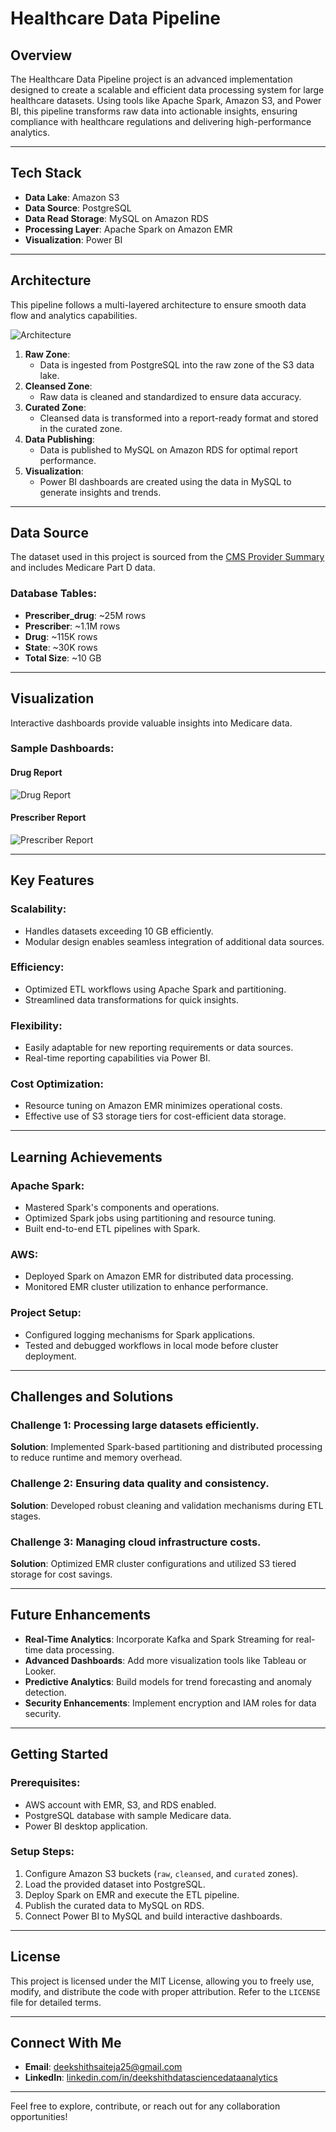 # Healthcare Data Pipeline

## **Overview**
The Healthcare Data Pipeline project is an advanced implementation designed to create a scalable and efficient data processing system for large healthcare datasets. Using tools like Apache Spark, Amazon S3, and Power BI, this pipeline transforms raw data into actionable insights, ensuring compliance with healthcare regulations and delivering high-performance analytics.

---

## **Tech Stack**
- **Data Lake**: Amazon S3
- **Data Source**: PostgreSQL
- **Data Read Storage**: MySQL on Amazon RDS
- **Processing Layer**: Apache Spark on Amazon EMR
- **Visualization**: Power BI

---

## **Architecture**
This pipeline follows a multi-layered architecture to ensure smooth data flow and analytics capabilities.

![Architecture](https://github.com/minhky2185/healthcare_data_pipeline/blob/main/images/architecture_2.png)

1. **Raw Zone**:
   - Data is ingested from PostgreSQL into the raw zone of the S3 data lake.
2. **Cleansed Zone**:
   - Raw data is cleaned and standardized to ensure data accuracy.
3. **Curated Zone**:
   - Cleansed data is transformed into a report-ready format and stored in the curated zone.
4. **Data Publishing**:
   - Data is published to MySQL on Amazon RDS for optimal report performance.
5. **Visualization**:
   - Power BI dashboards are created using the data in MySQL to generate insights and trends.

---

## **Data Source**
The dataset used in this project is sourced from the [CMS Provider Summary](https://data.cms.gov/provider-summary-by-type-of-service) and includes Medicare Part D data.

### **Database Tables**:
- **Prescriber_drug**: ~25M rows
- **Prescriber**: ~1.1M rows
- **Drug**: ~115K rows
- **State**: ~30K rows
- **Total Size**: ~10 GB

---

## **Visualization**
Interactive dashboards provide valuable insights into Medicare data.

### **Sample Dashboards**:
#### Drug Report
![Drug Report](https://github.com/minhky2185/healthcare_data_pipeline/blob/main/images/drug_report.png)

#### Prescriber Report
![Prescriber Report](https://github.com/minhky2185/healthcare_data_pipeline/blob/main/images/prescriber_report.png)

---

## **Key Features**

### **Scalability**:
- Handles datasets exceeding 10 GB efficiently.
- Modular design enables seamless integration of additional data sources.

### **Efficiency**:
- Optimized ETL workflows using Apache Spark and partitioning.
- Streamlined data transformations for quick insights.

### **Flexibility**:
- Easily adaptable for new reporting requirements or data sources.
- Real-time reporting capabilities via Power BI.

### **Cost Optimization**:
- Resource tuning on Amazon EMR minimizes operational costs.
- Effective use of S3 storage tiers for cost-efficient data storage.

---

## **Learning Achievements**

### **Apache Spark**:
- Mastered Spark's components and operations.
- Optimized Spark jobs using partitioning and resource tuning.
- Built end-to-end ETL pipelines with Spark.

### **AWS**:
- Deployed Spark on Amazon EMR for distributed data processing.
- Monitored EMR cluster utilization to enhance performance.

### **Project Setup**:
- Configured logging mechanisms for Spark applications.
- Tested and debugged workflows in local mode before cluster deployment.

---

## **Challenges and Solutions**

### **Challenge 1**: Processing large datasets efficiently.
**Solution**: Implemented Spark-based partitioning and distributed processing to reduce runtime and memory overhead.

### **Challenge 2**: Ensuring data quality and consistency.
**Solution**: Developed robust cleaning and validation mechanisms during ETL stages.

### **Challenge 3**: Managing cloud infrastructure costs.
**Solution**: Optimized EMR cluster configurations and utilized S3 tiered storage for cost savings.

---

## **Future Enhancements**
- **Real-Time Analytics**: Incorporate Kafka and Spark Streaming for real-time data processing.
- **Advanced Dashboards**: Add more visualization tools like Tableau or Looker.
- **Predictive Analytics**: Build models for trend forecasting and anomaly detection.
- **Security Enhancements**: Implement encryption and IAM roles for data security.

---

## **Getting Started**

### **Prerequisites**:
- AWS account with EMR, S3, and RDS enabled.
- PostgreSQL database with sample Medicare data.
- Power BI desktop application.

### **Setup Steps**:
1. Configure Amazon S3 buckets (`raw`, `cleansed`, and `curated` zones).
2. Load the provided dataset into PostgreSQL.
3. Deploy Spark on EMR and execute the ETL pipeline.
4. Publish the curated data to MySQL on RDS.
5. Connect Power BI to MySQL and build interactive dashboards.

---

## **License**
This project is licensed under the MIT License, allowing you to freely use, modify, and distribute the code with proper attribution. Refer to the `LICENSE` file for detailed terms.

---

## **Connect With Me**
- **Email**: [deekshithsaiteja25@gmail.com](mailto:deekshithsaiteja25@gmail.com)
- **LinkedIn**: [linkedin.com/in/deekshithdatasciencedataanalytics](https://www.linkedin.com/in/deekshithdatasciencedataanalytics)

---

Feel free to explore, contribute, or reach out for any collaboration opportunities!
